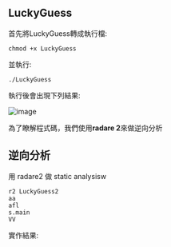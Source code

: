 ## LuckyGuess
首先將LuckyGuess轉成執行檔:
```
chmod +x LuckyGuess
```
並執行:
```
./LuckyGuess
```

執行後會出現下列結果:

![image](https://user-images.githubusercontent.com/22366572/138750903-aa6849b2-248e-4cb5-af2a-e42750777406.png)


為了瞭解程式碼，我們使用**radare 2**來做逆向分析
## 逆向分析
用 radare2 做 static analysisw
```
r2 LuckyGuess2
aa
afl
s.main
VV
```
實作結果:


